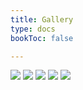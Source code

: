 ```yaml
---
title: Gallery
type: docs
bookToc: false

---
```

![](/uploads/Helmet1_Sign.png)
![](/uploads/Helmet2_Sign.png)
![](/uploads/Rubiks_Sign.png)
![](/uploads/1.png)
![](/uploads/2.png)

